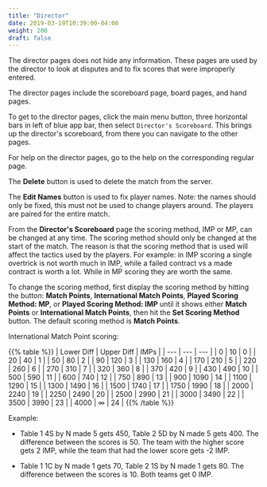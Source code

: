 ```yaml
---
title: "Director"
date: 2019-03-19T10:39:00-04:00
weight: 200
draft: false
---
```


The director pages does not hide any information.  These pages are used by the director to look at disputes and to fix scores that were improperly entered.

The director pages include the scoreboard page, board pages, and hand pages.

To get to the director pages, click the main menu button, three horizontal bars in left of blue app bar, then select `Director's Scoreboard`.  This brings up the director's scoreboard, from there you can navigate to the other pages.

For help on the director pages, go to the help on the corresponding regular page.

The **Delete** button is used to delete the match from the server.

The **Edit Names** button is used to fix player names.  Note: the names should only be fixed, this must not be used to change players around.  The players are paired for the entire match.

From the **Director's Scoreboard** page the scoring method, IMP or MP, can be changed at any time.  The scoring method should only be changed at the start of the match.  The reason is that the scoring method that is used will affect the tactics used by the players.  For example: in IMP scoring a single overtrick is not worth much in IMP, while a failed contract vs a made contract is worth a lot.  While in MP scoring they are worth the same.

To change the scoring method, first display the scoring method by hitting the button: **Match Points**, **International Match Points**, **Played Scoring Method: MP**, or **Played Scoring Method: IMP** until it shows either **Match Points** or **International Match Points**, then hit the **Set Scoring Method** button.  The default scoring method is **Match Points**.

International Match Point scoring:

{{% table %}}
| Lower Diff | Upper Diff | IMPs |
| --- | --- | --- |
| 0 | 10 | 0 |
| 20 | 40 | 1 |
| 50 | 80 | 2 |
| 90 | 120 | 3 |
| 130 | 160 | 4 |
| 170 | 210 | 5 |
| 220 | 260 | 6 |
| 270 | 310 | 7 |
| 320 | 360 | 8 |
| 370 | 420 | 9 |
| 430 | 490 | 10 |
| 500 | 590 | 11 |
| 600 | 740 | 12 |
| 750 | 890 | 13 |
| 900 | 1090 | 14 |
| 1100 | 1290 | 15 |
| 1300 | 1490 | 16 |
| 1500 | 1740 | 17 |
| 1750 | 1990 | 18 |
| 2000 | 2240 | 19 |
| 2250 | 2490 | 20 |
| 2500 | 2990 | 21 |
| 3000 | 3490 | 22 |
| 3500 | 3990 | 23 |
| 4000 | &#x221e; | 24 |
{{% /table %}}

Example:

- Table 1 4S by N made 5 gets 450, Table 2 5D by N made 5 gets 400.  The difference between the scores is 50.  The team with the higher score gets 2 IMP, while the team that had the lower score gets -2 IMP.

- Table 1 1C by N made 1 gets 70, Table 2 1S by N made 1 gets 80.  The difference between the scores is 10.  Both teams get 0 IMP.
